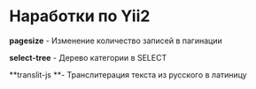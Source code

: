 # Наработки по Yii2  #

**pagesize** - Изменение количество записей в пагинации

**select-tree** - Дерево категории в SELECT

**translit-js **- Транслитерация текста из русского в латиницу